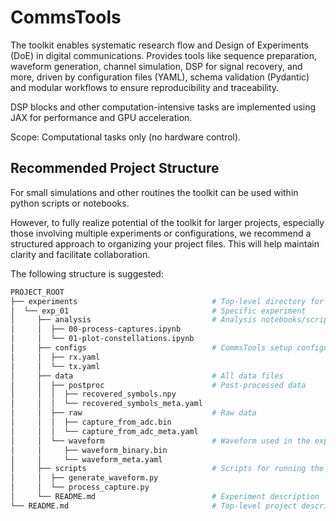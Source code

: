 # CommsTools

The toolkit enables systematic research flow and Design of Experiments (DoE) in digital communications. Provides tools like sequence preparation, waveform generation, channel simulation, DSP for signal recovery, and more, driven by configuration files (YAML), schema validation (Pydantic) and modular workflows to ensure reproducibility and traceability.

DSP blocks and other computation-intensive tasks are implemented using JAX for performance and GPU acceleration.

Scope: Computational tasks only (no hardware control).

## Recommended Project Structure

For small simulations and other routines the toolkit can be used within python scripts or notebooks.

However, to fully realize potential of the toolkit for larger projects, especially those involving multiple experiments or configurations, we recommend a structured approach to organizing your project files. This will help maintain clarity and facilitate collaboration.

The following structure is suggested:

```bash
PROJECT_ROOT
├── experiments                              # Top-level directory for experiments
│  └── exp_01                                # Specific experiment
│     ├── analysis                           # Analysis notebooks/scripts and output files
│     │  ├── 00-process-captures.ipynb
│     │  └── 01-plot-constellations.ipynb
│     ├── configs                            # CommsTools setup configuration files
│     │  ├── rx.yaml
│     │  └── tx.yaml
│     ├── data                               # All data files
│     │  ├── postproc                        # Post-processed data
│     │  │  ├── recovered_symbols.npy
│     │  │  └── recovered_symbols_meta.yaml
│     │  ├── raw                             # Raw data
│     │  │  ├── capture_from_adc.bin
│     │  │  └── capture_from_adc_meta.yaml
│     │  └── waveform                        # Waveform used in the experiment 
│     │     ├── waveform_binary.bin
│     │     └── waveform_meta.yaml
│     ├── scripts                            # Scripts for running the experiment
│     │  ├── generate_waveform.py
│     │  └── process_capture.py
│     └── README.md                          # Experiment description
└── README.md                                # Top-level project description
```
